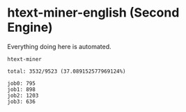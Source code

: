 # htext-miner-english (Second Engine)

Everything doing here is automated.

```
htext-miner

total: 3532/9523 (37.089152577969124%)

job0: 795
job1: 898
job2: 1203
job3: 636
```